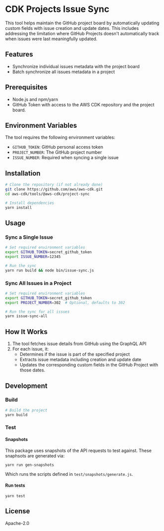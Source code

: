 # CDK Projects Issue Sync

This tool helps maintain the GitHub project board by automatically updating custom fields with issue creation and update dates. This includes addressing the limitation where GitHub Projects doesn't automatically track when issues were last meaningfully updated.

## Features

- Synchronize individual issues metadata with the project board
- Batch synchronize all issues metadata in a project

## Prerequisites

- Node.js and npm/yarn
- GitHub Token with access to the AWS CDK repository and the project board.

## Environment Variables

The tool requires the following environment variables:

- `GITHUB_TOKEN`: GitHub personal access token
- `PROJECT_NUMBER`: The GitHub project number
- `ISSUE_NUMBER`: Required when syncing a single issue

## Installation

```bash
# Clone the repository (if not already done)
git clone https://github.com/aws/aws-cdk.git
cd aws-cdk/tools/@aws-cdk/project-sync

# Install dependencies
yarn install
```

## Usage

### Sync a Single Issue

```bash
# Set required environment variables
export GITHUB_TOKEN=secret_github_token
export ISSUE_NUMBER=12345

# Run the sync
yarn run build && node bin/issue-sync.js
```

### Sync All Issues in a Project

```bash
# Set required environment variables
export GITHUB_TOKEN=secret_github_token
export PROJECT_NUMBER=302  # Optional, defaults to 302

# Run the sync for all issues
yarn issue-sync-all
```

## How It Works

1. The tool fetches issue details from GitHub using the GraphQL API
2. For each issue, it:
   - Determines if the issue is part of the specified project
   - Extracts issue metadata including creation and update date
   - Updates the corresponding custom fields in the GitHub Project with those dates.

## Development

### Build
```bash
# Build the project
yarn build
```

### Test

#### Snapshots
This package uses snapshots of the API requests to test against. These snaphsots are generated via:

```
yarn run gen-snapshots
```

Which runs the scripts defined in `test/snapshots/generate.js`.

#### Run tests

```
yarn test
```

## License

Apache-2.0
